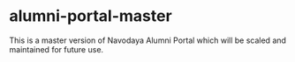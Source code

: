 # alumni-portal-master
This is a master version of Navodaya Alumni Portal which will be scaled and maintained for future use.
